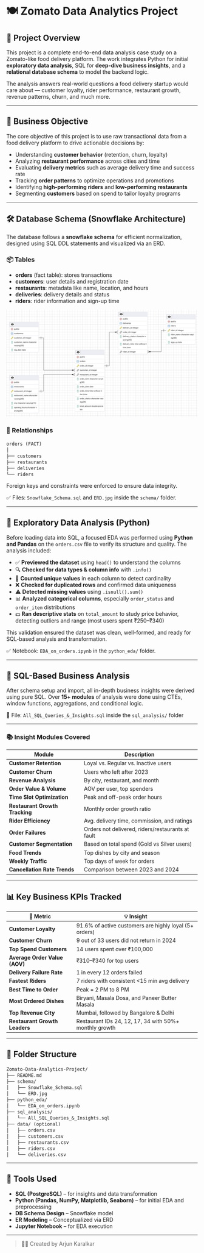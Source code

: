 # 🍽️ Zomato Data Analytics Project

## 📌 Project Overview

This project is a complete end-to-end data analysis case study on a Zomato-like food delivery platform. The work integrates Python for initial **exploratory data analysis**, SQL for **deep-dive business insights**, and a **relational database schema** to model the backend logic.

The analysis answers real-world questions a food delivery startup would care about — customer loyalty, rider performance, restaurant growth, revenue patterns, churn, and much more.

---

## 🎯 Business Objective

The core objective of this project is to use raw transactional data from a food delivery platform to drive actionable decisions by:

- Understanding **customer behavior** (retention, churn, loyalty)
- Analyzing **restaurant performance** across cities and time
- Evaluating **delivery metrics** such as average delivery time and success rate
- Tracking **order patterns** to optimize operations and promotions
- Identifying **high-performing riders** and **low-performing restaurants**
- Segmenting **customers** based on spend to tailor loyalty programs

---

## 🛠️ Database Schema (Snowflake Architecture)

The database follows a **snowflake schema** for efficient normalization, designed using SQL DDL statements and visualized via an ERD.

### 📦 Tables
- **orders** (fact table): stores transactions
- **customers**: user details and registration date
- **restaurants**: metadata like name, location, and hours
- **deliveries**: delivery details and status
- **riders**: rider information and sign-up time

![ERD](https://github.com/Muzan97/Zomato-Data-Analytics-Using-SQL/blob/main/Schema/ERD%20copy.jpg)

### 🧩 Relationships
```
orders (FACT)  
│  
├── customers   
├── restaurants   
├── deliveries 
└── riders 
```

Foreign keys and constraints were enforced to ensure data integrity.

✅ Files: `Snowflake_Schema.sql` and `ERD.jpg` inside the `schema/` folder.

---

## 🧪 Exploratory Data Analysis (Python)

Before loading data into SQL, a focused EDA was performed using **Python and Pandas** on the `orders.csv` file to verify its structure and quality. The analysis included:

- ✅ **Previewed the dataset** using `head()` to understand the columns
- 🔍 **Checked for data types & column info** with `.info()`
- 🔁 **Counted unique values** in each column to detect cardinality
- ❌ **Checked for duplicated rows** and confirmed data uniqueness
- ⚠️ **Detected missing values** using `.isnull().sum()`
- 📊 **Analyzed categorical columns**, especially `order_status` and `order_item` distributions
- 💵 **Ran descriptive stats** on `total_amount` to study price behavior, detecting outliers and range (most users spent ₹250–₹340)

This validation ensured the dataset was clean, well-formed, and ready for SQL-based analysis and transformation.

✅ Notebook: `EDA_on_orders.ipynb` in the `python_eda/` folder.


---

## 🧠 SQL-Based Business Analysis

After schema setup and import, all in-depth business insights were derived using pure SQL. Over **15+ modules** of analysis were done using CTEs, window functions, aggregations, and conditional logic.

📁 File: `All_SQL_Queries_&_Insights.sql` inside the `sql_analysis/` folder

---

### 📚 Insight Modules Covered

| Module                            | Description |
|-----------------------------------|-------------|
| **Customer Retention**            | Loyal vs. Regular vs. Inactive users |
| **Customer Churn**                | Users who left after 2023 |
| **Revenue Analysis**              | By city, restaurant, and month |
| **Order Value & Volume**          | AOV per user, top spenders |
| **Time Slot Optimization**        | Peak and off-peak order hours |
| **Restaurant Growth Tracking**    | Monthly order growth ratio |
| **Rider Efficiency**              | Avg. delivery time, commission, and ratings |
| **Order Failures**                | Orders not delivered, riders/restaurants at fault |
| **Customer Segmentation**         | Based on total spend (Gold vs Silver users) |
| **Food Trends**                   | Top dishes by city and season |
| **Weekly Traffic**                | Top days of week for orders |
| **Cancellation Rate Trends**      | Comparison between 2023 and 2024 |

---

## 📊 Key Business KPIs Tracked

| 📌 Metric                        | 💡 Insight |
|----------------------------------|------------|
| **Customer Loyalty**             | 91.6% of active customers are highly loyal (5+ orders) |
| **Customer Churn**               | 9 out of 33 users did not return in 2024 |
| **Top Spend Customers**          | 14 users spent over ₹100,000 |
| **Average Order Value (AOV)**    | ₹310–₹340 for top users |
| **Delivery Failure Rate**        | 1 in every 12 orders failed |
| **Fastest Riders**               | 7 riders with consistent <15 min avg delivery |
| **Best Time to Order**           | Peak = 2 PM to 8 PM |
| **Most Ordered Dishes**          | Biryani, Masala Dosa, and Paneer Butter Masala |
| **Top Revenue City**             | Mumbai, followed by Bangalore & Delhi |
| **Restaurant Growth Leaders**    | Restaurant IDs 24, 12, 17, 34 with 50%+ monthly growth |

---

## 📁 Folder Structure

```
Zomato-Data-Analytics-Project/
├── README.md
├── schema/
│   ├── Snowflake_Schema.sql
│   └── ERD.jpg
├── python_eda/
│   └── EDA_on_orders.ipynb
├── sql_analysis/
│   └── All_SQL_Queries_&_Insights.sql
├── data/ (optional)
│   ├── orders.csv
│   ├── customers.csv
│   ├── restaurants.csv
│   ├── riders.csv
│   └── deliveries.csv
```

---

## 🔗 Tools Used

- **SQL (PostgreSQL)** – for insights and data transformation  
- **Python (Pandas, NumPy, Matplotlib, Seaborn)** – for initial EDA and preprocessing  
- **DB Schema Design** – Snowflake model  
- **ER Modeling** – Conceptualized via ERD  
- **Jupyter Notebook** – for EDA execution  

---

> 👨‍💻 Created by Arjun Karalkar

